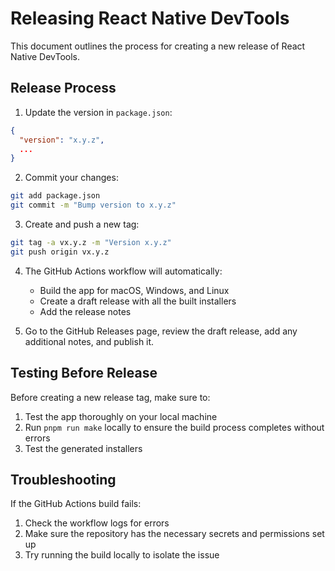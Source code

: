 # Releasing React Native DevTools

This document outlines the process for creating a new release of React Native DevTools.

## Release Process

1. Update the version in `package.json`:

```json
{
  "version": "x.y.z",
  ...
}
```

2. Commit your changes:

```bash
git add package.json
git commit -m "Bump version to x.y.z"
```

3. Create and push a new tag:

```bash
git tag -a vx.y.z -m "Version x.y.z"
git push origin vx.y.z
```

4. The GitHub Actions workflow will automatically:

   - Build the app for macOS, Windows, and Linux
   - Create a draft release with all the built installers
   - Add the release notes

5. Go to the GitHub Releases page, review the draft release, add any additional notes, and publish it.

## Testing Before Release

Before creating a new release tag, make sure to:

1. Test the app thoroughly on your local machine
2. Run `pnpm run make` locally to ensure the build process completes without errors
3. Test the generated installers

## Troubleshooting

If the GitHub Actions build fails:

1. Check the workflow logs for errors
2. Make sure the repository has the necessary secrets and permissions set up
3. Try running the build locally to isolate the issue
